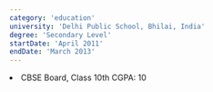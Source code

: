 ```yaml
---
category: 'education'
university: 'Delhi Public School, Bhilai, India'
degree: 'Secondary Level'
startDate: 'April 2011'
endDate: 'March 2013'
---
```


<li>CBSE Board, Class 10th CGPA: 10 <br/>
